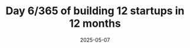 ---
title: "Day 6/365 of building 12 startups in 12 months"
date: "2025-05-07"
description: "Lost all the code for the first startup. Losing your work sucks but losing momentum is worse."
--- 